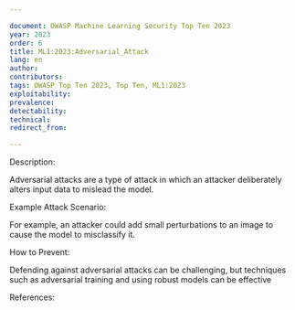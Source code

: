 ```yaml
---

document: OWASP Machine Learning Security Top Ten 2023
year: 2023
order: 6
title: ML1:2023:Adversarial_Attack
lang: en
author:
contributors:
tags: OWASP Top Ten 2023, Top Ten, ML1:2023
exploitability:
prevalence:
detectability:
technical:
redirect_from:

---
```


Description:

Adversarial attacks are a type of attack in which an attacker
deliberately alters input data to mislead the model.

Example Attack Scenario:

For example, an attacker could add small perturbations to an image to
cause the model to misclassify it.

How to Prevent:

Defending against adversarial attacks can be challenging, but techniques
such as adversarial training and using robust models can be effective

References:
